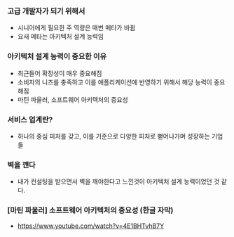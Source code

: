 ### 고급 개발자가 되기 위해서
- 시니어에게 필요한 주 역량은 매번 메타가 바뀜
- 요새 메타는 아키텍처 설계 능력임

### 아키텍처 설계 능력이 중요한 이유
- 최근들어 확장성이 매우 중요해짐
- 소비자의 니즈를 충족하고 이를 애플리케이션에 반영하기 위해서 해당 능력이 중요해짐
- 마틴 파울러, 소프트웨어 아키텍처의 중요성

### 서비스 업계란?
- 하나의 중심 피처를 갖고, 이를 기준으로 다양한 피처로 뻗어나가며 성장하는 기업들

### 벽을 꺤다
- 내가 컨설팅을 받으면서 벽을 깨야한다고 느낀것이 아키텍처 설계 능력이었던 것 같다.

### [마틴 파울러] 소프트웨어 아키텍처의 중요성 (한글 자막)
- https://www.youtube.com/watch?v=4E1BHTvhB7Y